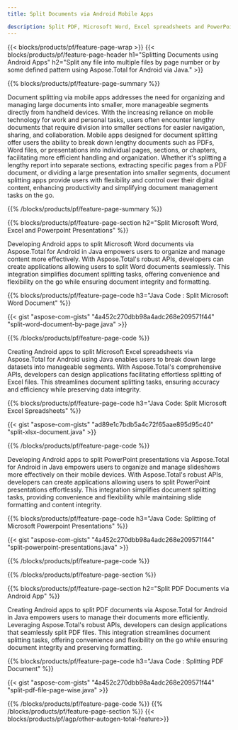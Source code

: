 ```yaml
---
title: Split Documents via Android Mobile Apps 

description: Split PDF, Microsoft Word, Excel spreadsheets and PowerPoint presentations via your android application. Split document by page number or by some predefined pattern.
---
```


{{< blocks/products/pf/feature-page-wrap >}}
{{< blocks/products/pf/feature-page-header h1="Splitting Documents using Android Apps" h2="Split any file into multiple files by page number or by some defined pattern using Aspose.Total for Android via Java." >}}

{{% blocks/products/pf/feature-page-summary %}}

Document splitting via mobile apps addresses the need for organizing and managing large documents into smaller, more manageable segments directly from handheld devices. With the increasing reliance on mobile technology for work and personal tasks, users often encounter lengthy documents that require division into smaller sections for easier navigation, sharing, and collaboration. Mobile apps designed for document splitting offer users the ability to break down lengthy documents such as PDFs, Word files, or presentations into individual pages, sections, or chapters, facilitating more efficient handling and organization. Whether it's splitting a lengthy report into separate sections, extracting specific pages from a PDF document, or dividing a large presentation into smaller segments, document splitting apps provide users with flexibility and control over their digital content, enhancing productivity and simplifying document management tasks on the go.

{{% /blocks/products/pf/feature-page-summary  %}}

{{% blocks/products/pf/feature-page-section  h2="Split Microsoft Word, Excel and Powerpoint Presentations" %}}

Developing Android apps to split Microsoft Word documents via Aspose.Total for Android in Java empowers users to organize and manage content more effectively. With Aspose.Total's robust APIs, developers can create applications allowing users to split Word documents seamlessly. This integration simplifies document splitting tasks, offering convenience and flexibility on the go while ensuring document integrity and formatting.

{{% blocks/products/pf/feature-page-code h3="Java Code : Split Microsoft Word Document" %}}

{{< gist "aspose-com-gists" "4a452c270dbb98a4adc268e209571f44" "split-word-document-by-page.java" >}}

{{% /blocks/products/pf/feature-page-code  %}}

Creating Android apps to split Microsoft Excel spreadsheets via Aspose.Total for Android using Java enables users to break down large datasets into manageable segments. With Aspose.Total's comprehensive APIs, developers can design applications facilitating effortless splitting of Excel files. This streamlines document splitting tasks, ensuring accuracy and efficiency while preserving data integrity.


{{% blocks/products/pf/feature-page-code h3="Java Code: Split Microsoft Excel Spreadsheets" %}}

{{< gist "aspose-com-gists" "ad89e1c7bdb5a4c72f65aae895d95c40" "split-xlsx-document.java" >}}

{{% /blocks/products/pf/feature-page-code  %}}

Developing Android apps to split PowerPoint presentations via Aspose.Total for Android in Java empowers users to organize and manage slideshows more effectively on their mobile devices. With Aspose.Total's robust APIs, developers can create applications allowing users to split PowerPoint presentations effortlessly. This integration simplifies document splitting tasks, providing convenience and flexibility while maintaining slide formatting and content integrity.

{{% blocks/products/pf/feature-page-code h3="Java Code: Splitting of Microsoft Powerpoint Presentations" %}}

{{< gist "aspose-com-gists" "4a452c270dbb98a4adc268e209571f44" "split-powerpoint-presentations.java" >}}

{{% /blocks/products/pf/feature-page-code  %}}

{{% /blocks/products/pf/feature-page-section %}}

{{% blocks/products/pf/feature-page-section  h2="Split PDF Documents via Android App" %}}

Creating Android apps to split PDF documents via Aspose.Total for Android in Java empowers users to manage their documents more efficiently. Leveraging Aspose.Total's robust APIs, developers can design applications that seamlessly split PDF files. This integration streamlines document splitting tasks, offering convenience and flexibility on the go while ensuring document integrity and preserving formatting.

{{% blocks/products/pf/feature-page-code h3="Java Code : Splitting PDF Document" %}}

{{< gist "aspose-com-gists" "4a452c270dbb98a4adc268e209571f44" "split-pdf-file-page-wise.java" >}}

{{% /blocks/products/pf/feature-page-code  %}}
{{% /blocks/products/pf/feature-page-section %}}
{{< blocks/products/pf/agp/other-autogen-total-feature>}}